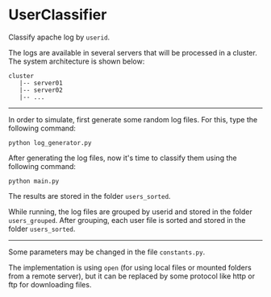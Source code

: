 UserClassifier
===========

Classify apache log by `userid`.

The logs are available in several servers that will be processed in a cluster. The system architecture is shown below:

```
cluster
   |-- server01
   |-- server02
   |-- ...
```

--------------

In order to simulate, first generate some random log files. For this, type the following command:

```
python log_generator.py
```

After generating the log files, now it's time to classify them using the following command:

```
python main.py
```

The results are stored in the folder `users_sorted`.

While running, the log files are grouped by userid and stored in the folder `users_grouped`. After grouping, each user file is sorted and stored in the folder `users_sorted`.

--------------

Some parameters may be changed in the file `constants.py`.

The implementation is using `open` (for using local files or mounted folders from a remote server), but it can be replaced by some protocol like http or ftp for downloading files.